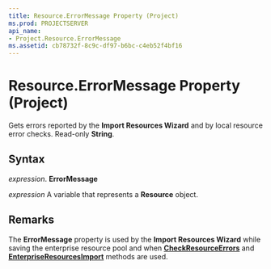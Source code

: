 ```yaml
---
title: Resource.ErrorMessage Property (Project)
ms.prod: PROJECTSERVER
api_name:
- Project.Resource.ErrorMessage
ms.assetid: cb78732f-8c9c-df97-b6bc-c4eb52f4bf16
---
```



# Resource.ErrorMessage Property (Project)

Gets errors reported by the  **Import Resources Wizard** and by local resource error checks. Read-only **String**.


## Syntax

 _expression_. **ErrorMessage**

 _expression_ A variable that represents a **Resource** object.


## Remarks

The  **ErrorMessage** property is used by the **Import Resources Wizard** while saving the enterprise resource pool and when **[CheckResourceErrors](application-checkresourceerrors-method-project.md)** and **[EnterpriseResourcesImport](application-enterpriseresourcesimportex-method-project.md)** methods are used.


